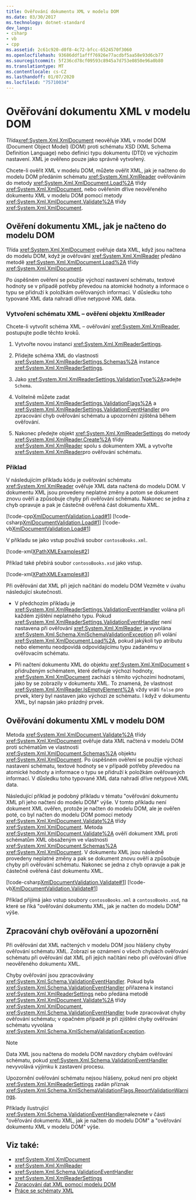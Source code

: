 ```yaml
---
title: Ověřování dokumentu XML v modelu DOM
ms.date: 03/30/2017
ms.technology: dotnet-standard
dev_langs:
- csharp
- vb
- cpp
ms.assetid: 2c61c920-d0f8-4c72-bfcc-6524570f3060
ms.openlocfilehash: 93686ddf1afff76926e77acdbf5aa58e93d6cb77
ms.sourcegitcommit: 5f236cd78cf09593c8945a7d753e0850e96a0b80
ms.translationtype: MT
ms.contentlocale: cs-CZ
ms.lasthandoff: 01/07/2020
ms.locfileid: "75710034"
---
```

# <a name="validating-an-xml-document-in-the-dom"></a>Ověřování dokumentu XML v modelu DOM

Třída<xref:System.Xml.XmlDocument> neověřuje XML v model DOM (Document Object Model) (DOM) proti schématu XSD (XML Schema Definition Language) nebo definici typu dokumentu (DTD) ve výchozím nastavení. XML je ověřeno pouze jako správně vytvořený.

Chcete-li ověřit XML v modelu DOM, můžete ověřit XML, jak je načteno do modelu DOM předáním schématu <xref:System.Xml.XmlReader> ověřováním do metody <xref:System.Xml.XmlDocument.Load%2A> třídy <xref:System.Xml.XmlDocument>, nebo ověřením dříve neověřeného dokumentu XML v modelu DOM pomocí metody <xref:System.Xml.XmlDocument.Validate%2A> třídy <xref:System.Xml.XmlDocument>.

## <a name="validating-an-xml-document-as-it-is-loaded-into-the-dom"></a>Ověření dokumentu XML, jak je načteno do modelu DOM

Třída <xref:System.Xml.XmlDocument> ověřuje data XML, když jsou načtena do modelu DOM, když je ověřování <xref:System.Xml.XmlReader> předáno metodě <xref:System.Xml.XmlDocument.Load%2A> třídy <xref:System.Xml.XmlDocument>.

Po úspěšném ověření se použije výchozí nastavení schématu, textové hodnoty se v případě potřeby převedou na atomické hodnoty a informace o typu se přidruží k položkám ověřovaných informací. V důsledku toho typované XML data nahradí dříve netypové XML data.

### <a name="creating-an-xml-schema-validating-xmlreader"></a>Vytvoření schématu XML – ověření objektu XmlReader

Chcete-li vytvořit schéma XML – ověřování <xref:System.Xml.XmlReader>, postupujte podle těchto kroků.

1. Vytvořte novou instanci <xref:System.Xml.XmlReaderSettings>.

2. Přidejte schéma XML do vlastnosti <xref:System.Xml.XmlReaderSettings.Schemas%2A> instance <xref:System.Xml.XmlReaderSettings>.

3. Jako <xref:System.Xml.XmlReaderSettings.ValidationType%2A>zadejte `Schema`.

4. Volitelně můžete zadat <xref:System.Xml.XmlReaderSettings.ValidationFlags%2A> a <xref:System.Xml.XmlReaderSettings.ValidationEventHandler> pro zpracování chyb ověřování schématu a upozornění zjištěná během ověřování.

5. Nakonec předejte objekt <xref:System.Xml.XmlReaderSettings> do metody <xref:System.Xml.XmlReader.Create%2A> třídy <xref:System.Xml.XmlReader> spolu s dokumentem XML a vytvořte <xref:System.Xml.XmlReader>pro ověřování schématu.

### <a name="example"></a>Příklad

V následujícím příkladu kódu je ověřování schématu <xref:System.Xml.XmlReader> ověřuje XML data načtená do modelu DOM. V dokumentu XML jsou provedeny neplatné změny a potom se dokument znovu ověří a způsobuje chyby při ověřování schématu. Nakonec se jedna z chyb opravuje a pak je částečně ověřená část dokumentu XML.

[!code-cpp[XmlDocumentValidation.Load#1](../../../../samples/snippets/cpp/VS_Snippets_Data/XmlDocumentValidation.Load/CPP/XmlDocumentValidationExample.cpp#1)]
[!code-csharp[XmlDocumentValidation.Load#1](../../../../samples/snippets/csharp/VS_Snippets_Data/XmlDocumentValidation.Load/CS/XmlDocumentValidationExample.cs#1)]
[!code-vb[XmlDocumentValidation.Load#1](../../../../samples/snippets/visualbasic/VS_Snippets_Data/XmlDocumentValidation.Load/VB/XmlDocumentValidationExample.vb#1)]

V příkladu se jako vstup používá soubor `contosoBooks.xml`.

[!code-xml[XPathXMLExamples#2](../../../../samples/snippets/xml/VS_Snippets_Data/XPathXMLExamples/XML/contosoBooks.xml#2)]

Příklad také přebírá soubor `contosoBooks.xsd` jako vstup.

[!code-xml[XPathXMLExamples#3](../../../../samples/snippets/xml/VS_Snippets_Data/XPathXMLExamples/XML/contosoBooks.xsd#3)]

Při ověřování dat XML při jejich načítání do modelu DOM Vezměte v úvahu následující skutečnosti.

- V předchozím příkladu je <xref:System.Xml.XmlReaderSettings.ValidationEventHandler> volána při každém zjištění neplatného typu. Pokud <xref:System.Xml.XmlReaderSettings.ValidationEventHandler> není nastavena při ověřování <xref:System.Xml.XmlReader>, je vyvolána <xref:System.Xml.Schema.XmlSchemaValidationException> při volání <xref:System.Xml.XmlDocument.Load%2A>, pokud jakýkoli typ atributu nebo elementu neodpovídá odpovídajícímu typu zadanému v ověřovacím schématu.

- Při načtení dokumentu XML do objektu <xref:System.Xml.XmlDocument> s přidruženým schématem, které definuje výchozí hodnoty, <xref:System.Xml.XmlDocument> zachází s těmito výchozími hodnotami, jako by se zobrazily v dokumentu XML. To znamená, že vlastnost <xref:System.Xml.XmlReader.IsEmptyElement%2A> vždy vrátí `false` pro prvek, který byl nastaven jako výchozí ze schématu. I když v dokumentu XML, byl napsán jako prázdný prvek.

## <a name="validating-an-xml-document-in-the-dom"></a>Ověřování dokumentu XML v modelu DOM

Metoda <xref:System.Xml.XmlDocument.Validate%2A> třídy <xref:System.Xml.XmlDocument> ověřuje data XML načtená v modelu DOM proti schématům ve vlastnosti <xref:System.Xml.XmlDocument.Schemas%2A> objektu <xref:System.Xml.XmlDocument>. Po úspěšném ověření se použije výchozí nastavení schématu, textové hodnoty se v případě potřeby převedou na atomické hodnoty a informace o typu se přidruží k položkám ověřovaných informací. V důsledku toho typované XML data nahradí dříve netypové XML data.

Následující příklad je podobný příkladu v tématu "ověřování dokumentu XML při jeho načtení do modelu DOM" výše. V tomto příkladu není dokument XML ověřen, protože je načten do modelu DOM, ale je ověřen poté, co byl načten do modelu DOM pomocí metody <xref:System.Xml.XmlDocument.Validate%2A> třídy <xref:System.Xml.XmlDocument>. Metoda <xref:System.Xml.XmlDocument.Validate%2A> ověří dokument XML proti schématům XML obsaženým ve vlastnosti <xref:System.Xml.XmlDocument.Schemas%2A> <xref:System.Xml.XmlDocument>. V dokumentu XML jsou následně provedeny neplatné změny a pak se dokument znovu ověří a způsobuje chyby při ověřování schématu. Nakonec se jedna z chyb opravuje a pak je částečně ověřená část dokumentu XML.

[!code-csharp[XmlDocumentValidation.Validate#1](../../../../samples/snippets/csharp/VS_Snippets_Data/XmlDocumentValidation.Validate/CS/XmlDocumentValidationExample.cs#1)]
[!code-vb[XmlDocumentValidation.Validate#1](../../../../samples/snippets/visualbasic/VS_Snippets_Data/XmlDocumentValidation.Validate/VB/XmlDocumentValidationExample.vb#1)]

Příklad přijímá jako vstup soubory `contosoBooks.xml` a `contosoBooks.xsd`, na které se říká "ověřování dokumentu XML, jak je načten do modelu DOM" výše.

## <a name="handling-validation-errors-and-warnings"></a>Zpracování chyb ověřování a upozornění

Při ověřování dat XML načtených v modelu DOM jsou hlášeny chyby ověřování schématu XML. Zobrazí se oznámení o všech chybách ověřování schématu při ověřování dat XML při jejich načítání nebo při ověřování dříve neověřeného dokumentu XML.

Chyby ověřování jsou zpracovávány <xref:System.Xml.Schema.ValidationEventHandler>. Pokud byla <xref:System.Xml.Schema.ValidationEventHandler> přiřazena k instanci <xref:System.Xml.XmlReaderSettings> nebo předána metodě <xref:System.Xml.XmlDocument.Validate%2A> třídy <xref:System.Xml.XmlDocument>, <xref:System.Xml.Schema.ValidationEventHandler> bude zpracovávat chyby ověřování schématu; v opačném případě je při zjištění chyby ověřování schématu vyvolána <xref:System.Xml.Schema.XmlSchemaValidationException>.

> [!NOTE]
> Data XML jsou načtena do modelu DOM navzdory chybám ověřování schématu, pokud <xref:System.Xml.Schema.ValidationEventHandler> nevyvolává výjimku k zastavení procesu.
>
> Upozornění ověřování schématu nejsou hlášeny, pokud není pro objekt <xref:System.Xml.XmlReaderSettings> zadán příznak <xref:System.Xml.Schema.XmlSchemaValidationFlags.ReportValidationWarnings>.

 Příklady ilustrující <xref:System.Xml.Schema.ValidationEventHandler>naleznete v části "ověřování dokumentu XML, jak je načten do modelu DOM" a "ověřování dokumentu XML v modelu DOM" výše.

## <a name="see-also"></a>Viz také:

- <xref:System.Xml.XmlDocument>
- <xref:System.Xml.XmlReader>
- <xref:System.Xml.Schema.ValidationEventHandler>
- <xref:System.Xml.XmlReaderSettings>
- [Zpracování dat XML pomocí modelu DOM](../../../../docs/standard/data/xml/process-xml-data-using-the-dom-model.md)
- [Práce se schématy XML](../../../../docs/standard/data/xml/working-with-xml-schemas.md)
